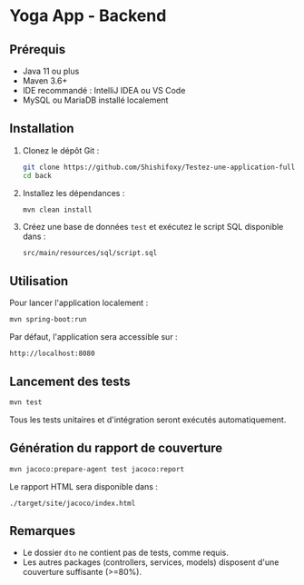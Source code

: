 # Yoga App - Backend

## Prérequis

* Java 11 ou plus
* Maven 3.6+
* IDE recommandé : IntelliJ IDEA ou VS Code
* MySQL ou MariaDB installé localement

## Installation

1. Clonez le dépôt Git :

   ```bash
   git clone https://github.com/Shishifoxy/Testez-une-application-full-stack
   cd back
   ```

2. Installez les dépendances :

   ```bash
   mvn clean install
   ```

3. Créez une base de données `test` et exécutez le script SQL disponible dans :

   ```
   src/main/resources/sql/script.sql
   ```

## Utilisation

Pour lancer l'application localement :

```bash
mvn spring-boot:run
```

Par défaut, l'application sera accessible sur :

```
http://localhost:8080
```

## Lancement des tests

```bash
mvn test
```

Tous les tests unitaires et d'intégration seront exécutés automatiquement.

## Génération du rapport de couverture

```bash
mvn jacoco:prepare-agent test jacoco:report
```

Le rapport HTML sera disponible dans :

```
./target/site/jacoco/index.html
```

## Remarques

* Le dossier `dto` ne contient pas de tests, comme requis.
* Les autres packages (controllers, services, models) disposent d'une couverture suffisante (>=80%).
